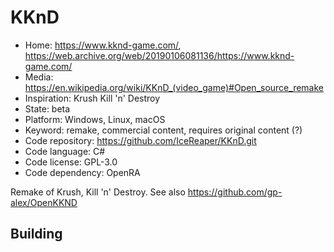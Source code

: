 # KKnD

- Home: https://www.kknd-game.com/, https://web.archive.org/web/20190106081136/https://www.kknd-game.com/
- Media: https://en.wikipedia.org/wiki/KKnD_(video_game)#Open_source_remake
- Inspiration: Krush Kill 'n' Destroy
- State: beta
- Platform: Windows, Linux, macOS
- Keyword: remake, commercial content, requires original content (?)
- Code repository: https://github.com/IceReaper/KKnD.git
- Code language: C#
- Code license: GPL-3.0
- Code dependency: OpenRA

Remake of Krush, Kill 'n' Destroy.
See also https://github.com/gp-alex/OpenKKND

## Building
